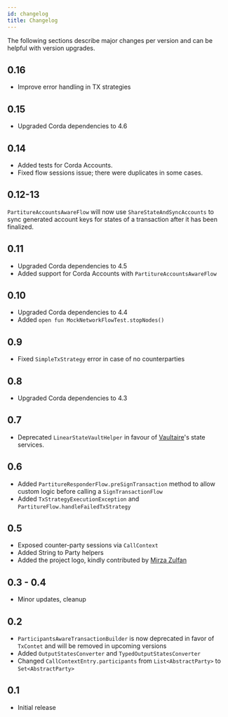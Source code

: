 ```yaml
---
id: changelog
title: Changelog
---
```


The following sections describe major changes per version and 
can be helpful with version upgrades.

## 0.16

- Improve error handling in TX strategies

## 0.15

- Upgraded Corda dependencies to 4.6

## 0.14

- Added tests for Corda Accounts.
- Fixed flow sessions issue; there were duplicates in some cases.

## 0.12-13

`PartitureAccountsAwareFlow` will now use `ShareStateAndSyncAccounts` 
to sync generated account keys for states of a transaction after it 
has been finalized.

## 0.11

- Upgraded Corda dependencies to 4.5
- Added support for Corda Accounts with `PartitureAccountsAwareFlow` 

## 0.10

- Upgraded Corda dependencies to 4.4
- Added  `open fun MockNetworkFlowTest.stopNodes()` 

## 0.9

- Fixed `SimpleTxStrategy` error in case of no counterparties

## 0.8

- Upgraded Corda dependencies to 4.3

## 0.7

- Deprecated `LinearStateVaultHelper` in favour of [Vaultaire](https://manosbatsis.github.io/vaultaire/)'s state services.


## 0.6

- Added `PartitureResponderFlow.preSignTransaction` method to allow custom logic before 
calling a `SignTransactionFlow`
- Added `TxStrategyExecutionException` and `PartitureFlow.handleFailedTxStrategy`

## 0.5

- Exposed counter-party sessions via `CallContext` 
- Added String to Party helpers
- Added the project logo, kindly contributed by [Mirza Zulfan](https://github.com/mirzazulfan)

## 0.3 - 0.4 

- Minor updates, cleanup

## 0.2

- `ParticipantsAwareTransactionBuilder` is now deprecated in favor of `TxContet` and will be removed in upcoming versions 
- Added `OutputStatesConverter` and `TypedOutputStatesConverter`
- Changed `CallContextEntry.participants` from `List<AbstractParty>` to `Set<AbstractParty>`

## 0.1

- Initial release


